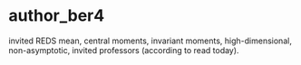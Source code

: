 # author_ber4

invited REDS mean, central moments, invariant moments, high-dimensional, non-asymptotic, invited professors (according to read today).

